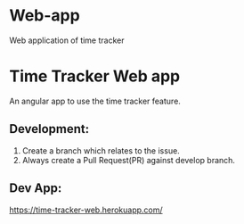# Web-app
Web application of time tracker


# Time Tracker Web app

An angular app to use the time tracker feature.

## Development:
1. Create a branch which relates to the issue.
2. Always create a Pull Request(PR) against develop branch.

## Dev App:
https://time-tracker-web.herokuapp.com/

